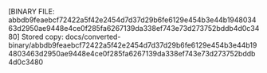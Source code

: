 [BINARY FILE: abbdb9feaebcf72422a5f42e2454d7d37d29b6fe6129e454b3e44b194803463d2950ae9448e4ce0f285fa6267139da338ef743e73d273752bddb4d0c3480]
Stored copy: docs/converted-binary/abbdb9feaebcf72422a5f42e2454d7d37d29b6fe6129e454b3e44b194803463d2950ae9448e4ce0f285fa6267139da338ef743e73d273752bddb4d0c3480
